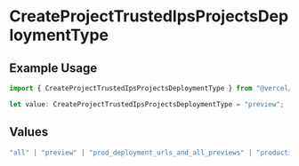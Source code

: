# CreateProjectTrustedIpsProjectsDeploymentType

## Example Usage

```typescript
import { CreateProjectTrustedIpsProjectsDeploymentType } from "@vercel/sdk/models/operations/createproject.js";

let value: CreateProjectTrustedIpsProjectsDeploymentType = "preview";
```

## Values

```typescript
"all" | "preview" | "prod_deployment_urls_and_all_previews" | "production"
```
